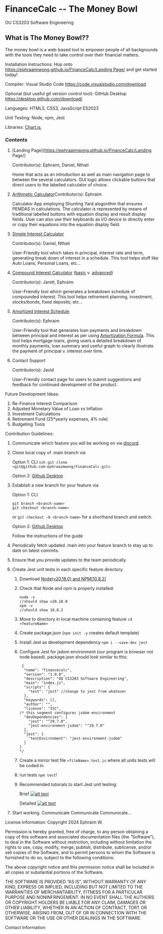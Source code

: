 # FinanceCalc -- The Money Bowl

OU CS3203 Software Engineering

## What is The Money Bowl??

The money bowl is a web-based tool to empower people of all backgrounds with the tools they need to take control over their financial matters.

Installation Instructions: Hop onto [https://ephraaimwong.github.io/FinanceCalc/Landing Page/](https://ephraaimwong.github.io/FinanceCalc/Landing%20Page/) and get started today!

Compiler: Visual Studio Code https://code.visualstudio.com/download

Optional (but useful git version control tool): GitHub Desktop https://desktop.github.com/download/

Languages: HTML5, CSS3, JavaScript ES2023

Unit Testing: Node, npm, Jest

Libraries: [Chart.js](https://cdn.jsdelivr.net/npm/chart.js),

### Contents

1) [Landing Page](https://ephraaimwong.github.io/FinanceCalc/Landing Page/)

   Contributor(s): Ephraim, Daniel, Nthati

   Home that acts as an introduction as well as main navigation page to between the several calculators. GUI logic allows clickable buttons that direct users to the labelled calculator of choice.
2) [Arithmetic Calculator](https://ephraaimwong.github.io/FinanceCalc/basicCalc2.html)Contributor(s): Ephraim

   Calculator App employing Shunting Yard alogorithm that ensures PEMDAS in calculations. The calculator is represented by means of traditional labelled buttons with equation display and result display fields. User can also use their keyboards as I/O device to directly enter or copy their equations into the equation display field.
3) [Simple Interest Calculator](https://ephraaimwong.github.io/FinanceCalc/interestCalcSimple.html)

   Contributor(s): Daniel, Nthati

   User-Friendly tool which takes in principal, interest rate and term, generating break down of interest in a schedule.
   This tool helps stuff like Auto Loans, Personal Loans, etc...
4) [Compound Interest Calculator](https://ephraaimwong.github.io/FinanceCalc/compoundInterestCalc2.html) ([basic](https://www.discover.com/online-banking/cd-lng-02/?cmpgnid=ps-bk-ggl-nonchck-agl-ggl-pmax-test-pmx&src=S00001AON&van=Dbank&gad_source=1&gclid=Cj0KCQjwz7C2BhDkARIsAA_SZKYJFrwuQYpUSMPo3B6_HE-QI17n864Sqpme6_yZD7zYNBMilg93O6AaAqifEALw_wcB&gclsrc=aw.ds) v. [advanced](https://www.investor.gov/financial-tools-calculators/calculators/compound-interest-calculator))

   Contributor(s): Jarett, Ephraim

   User-Friendly tool which generates a breakdown schedule of compounded interest.
   This tool helps retirement planning, investment, stocks/bonds, fixed deposits, etc...
5) [Amortized Interest Schedule](https://ephraaimwong.github.io/FinanceCalc/amortizationSchedule.html)

   Contributor(s): Ephraim

   User-Friendly tool that generates loan payments and breakdown between principal and interest as per using [Amortization Formula](https://www.highradius.com/resources/Blog/amortization-schedule-formula/).
   This tool helps mortgage loans, giving users a detailed breakdown of monthly payments, loan summary and useful graph to clearly illustrate the payment of principal v. interest over time.
6) Contact Support

   Contributor(s): Javid

   User-Friendly contact page for users to submit suggestions and feedback for continued development of the product.

Future Development Ideas:

1) Re-Finance Interest Comparison
2) Adjusted Monetary Value of Loan vs Inflation
3) Investment Calculations
4) Retirement Fund (25*yearly expenses, 4% rule)
5) Budgeting Tools

Contribution Guidelines:

1. Communicate which feature you will be working on via [discord](https://discord.gg/2tQTmb4dsb).
2. Clone local copy of .main branch via

   Option 1: CLI `ssh git clone <git@github.com:ephraaimwong/FinanceCalc.git>`

   Option 2: [Github Desktop](https://docs.github.com/en/desktop/overview/getting-started-with-github-desktop)
3. Establish a new branch for your feature via

   Option 1: CLI

   ```
   git branch <branch-name>
   git checkout <branch-name>
   ```

   or `git checkout -b <branch-name>` for a shorthand branch and switch.

   Option 2: [Github Desktop](https://docs.github.com/en/desktop/overview/getting-started-with-github-desktop)

   Follow the instructions of the guide
4. Periodically fetch updated .main into your feature branch to stay up to date on latest commits.
5. Ensure that you provide updates to the team periodically.
6. Create Jest unit tests in each specific feature directory.

   1. Download [Node(v20.18.0) and NPM(10.8.2)](https://nodejs.org/en/download/prebuilt-installer)
   2. Check that Node and npm is properly installed:

      ```
      node -v
      //should show v20.18.0
      npm -v
      //should show 10.8.2
      ```
   3. Move to directory in local machine containing feature `cd <featureName>`
   4. Create package.json (`npm init -y` creates default template)
   5. Install Jest as development dependency `npm i --save-dev jest`
   6. Configure Jest for jsdom environment (our program is browser not node based). package.json should look similar to this:

      ```
       {
        "name": "financecalc",
        "version": "1.0.0",
        "description": "OU CS3203 Software Engineering",
        "main": "index.js",
        "scripts": {
          "test": "jest" //change to jest from whatever
        },
        "keywords": [],
        "author": "",
        "license": "ISC",
      /* this segment configures jsdom environment
        "devDependencies": {
          "jest": "^29.7.0",
          "jest-environment-jsdom": "^29.7.0"
        },
        "jest": {
          "testEnvironment": "jest-environment-jsdom"
        }
      }
      */
      ```
   7. Create a mirror test file `<fileName>.test.js` where all units tests will be coded in.
   8. run tests `npm test`!
   9. Recommended tutorials to start Jest unit testing:

      Brief
      [![alt text](https://img.youtube.com/vi/FgnxcUQ5vho/0.jpg)](https://www.youtube.com/watch?v=FgnxcUQ5vho)

      Detailed
      [![alt text](https://img.youtube.com/vi/zuKbR4Q428o/0.jpg)](https://www.youtube.com/watch?v=zuKbR4Q428o)
7. Start working.
   Communicate Communicate Communicate...

License Information:
Copyright 2024 Ephraim W.

Permission is hereby granted, free of charge, to any person obtaining a copy of this software and associated documentation files (the “Software”), to deal in the Software without restriction, including without limitation the rights to use, copy, modify, merge, publish, distribute, sublicense, and/or sell copies of the Software, and to permit persons to whom the Software is furnished to do so, subject to the following conditions:

The above copyright notice and this permission notice shall be included in all copies or substantial portions of the Software.

THE SOFTWARE IS PROVIDED “AS IS”, WITHOUT WARRANTY OF ANY KIND, EXPRESS OR IMPLIED, INCLUDING BUT NOT LIMITED TO THE WARRANTIES OF MERCHANTABILITY, FITNESS FOR A PARTICULAR PURPOSE AND NONINFRINGEMENT. IN NO EVENT SHALL THE AUTHORS OR COPYRIGHT HOLDERS BE LIABLE FOR ANY CLAIM, DAMAGES OR OTHER LIABILITY, WHETHER IN AN ACTION OF CONTRACT, TORT OR OTHERWISE, ARISING FROM, OUT OF OR IN CONNECTION WITH THE SOFTWARE OR THE USE OR OTHER DEALINGS IN THE SOFTWARE.

Contact Information:
